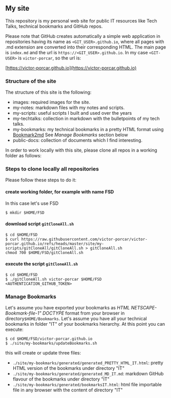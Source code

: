 
## My site

This repository is my personal web site for public IT resources like Tech Talks, technical bookmarks and GitHub repos.

Please note that GitHub creates automatically a simple web application in repositories having its name as `<GIT_USER>.github.io`, where all pages with .md extension are converted into their corresponding HTML. The main page is `index.md` and the url is `https://<GIT_USER>.github.io`.
In my case `<GIT-USER>` is `victor-porcar`, so the url is:

 
[https://victor-porcar.github.io](https://victor-porcar.github.io)
 
### Structure of the site
The structure of this site is the following:

* images: required images for the site.
* my-notes: markdown files with my notes and scripts.
* my-scripts: useful scripts I built and used over the years
* my-techtalks: collection in markdown with the bulletpoints of my tech talks.
* my-bookmarks: my technical bookmarks in a pretty HTML format using [Bookmark2md](https://github.com/victor-porcar/Bookmark2md) See *Manage Bookmarks* section below
* public-docs: collection of documents which I find interesting.

In order to work locally with this site, please clone all repos in a working folder as follows:

### Steps to clone locally all repositories

Please follow these steps to do it:

#### create working folder, for example with name FSD
In this case let's use FSD
```
$ mkdir $HOME/FSD
```
#### download script `gitCloneAll.sh`
```
$ cd $HOME/FSD
$ curl https://raw.githubusercontent.com/victor-porcar/victor-porcar.github.io/refs/heads/master/site/my-scripts/gitCloneAll/gitCloneAll.sh > gitCloneAll.sh
chmod 700 $HOME/FSD/gitCloneAll.sh
``` 
    
#### execute the script `gitCloneAll.sh`
```
$ cd $HOME/FSD
$ ./gitCloneAll.sh victor-porcar $HOME/FSD <AUTHENTICATION_GITHUB_TOKEN>
```


### Manage Bookmarks

Let's assume you have exported your bookmarks as *HTML NETSCAPE-Bookmark-file-1" DOCTYPE* format from your browser in directory`$HOME/Bookmarks`.
Let's assume you have all your technical bookmarks in folder "IT" of your bookmarks hierarchy.
At this point you can execute:
 
```
$ cd $HOME/FSD/victor-porcar.github.io
$ ./site/my-bookmarks/updateBookmarks.sh
```
this will create or update three files:

*  `./site/my-bookmarks/generated/generated_PRETTY_HTML_IT.html`: pretty HTML version of the bookmarks under directory "IT"
*  `./site/my-bookmarks/generated/generated_MD_IT.md`: markdown GitHub flavour of the bookmarks under directory "IT"
*  `./site/my-bookmarks/generated/bookmarksIT.html`: html file importable file in any browser with the content of directory "IT"



